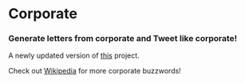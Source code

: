 # Corporate

### Generate letters from corporate and Tweet like corporate! 

A newly updated version of [this](https://github.com/segalgouldn/early-python-practice/tree/master/corporate) project.

Check out [Wikipedia](https://en.wikipedia.org/wiki/List_of_buzzwords#Business.2C_sales_and_marketing) for more corporate buzzwords!
